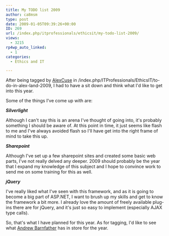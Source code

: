 ```yaml
---
title: My TODO list 2009
author: ca8msm
type: post
date: 2009-01-05T09:39:26+00:00
ID: 269
url: /index.php/itprofessionals/ethicsit/my-todo-list-2009/
views:
  - 3215
rp4wp_auto_linked:
  - 1
categories:
  - Ethics and IT

---
```

After being tagged by [AlexCuse][1] in /index.php/ITProfessionals/EthicsIT/to-do-in-alex-land-2009, I had to have a sit down and think what I'd like to get into this year.

Some of the things I've come up with are:

_**Silverlight**_

Although I can't say this is an arena I've thought of going into, it's probably something I should be aware of. At this point in time, it just seems like flash to me and I've always avoided flash so I'll have get into the right frame of mind to take this up.

_**Sharepoint**_

Although I've set up a few sharepoint sites and created some basic web parts, I've not really delved any deeper. 2009 should probably be the year that I expand my knowledge of this subject and I hope to convince work to send me on some training for this as well.

_**jQuery**_

I've really liked what I've seen with this framework, and as it is going to become a big part of ASP.NET, I want to brush up my skills and get to know the framework a bit more. I already love the amount of freely available plug-ins there are for jQuery, and it's just so easy to implement (especially AJAX type calls).

So, that's what I have planned for this year. As for tagging, I'd like to see what [Andrew Barnfather][2] has in store for the year.

 [1]: http://www.alexcuse.com/
 [2]: http://forum.ltd.local/memberlist.php?mode=viewprofile&u=88